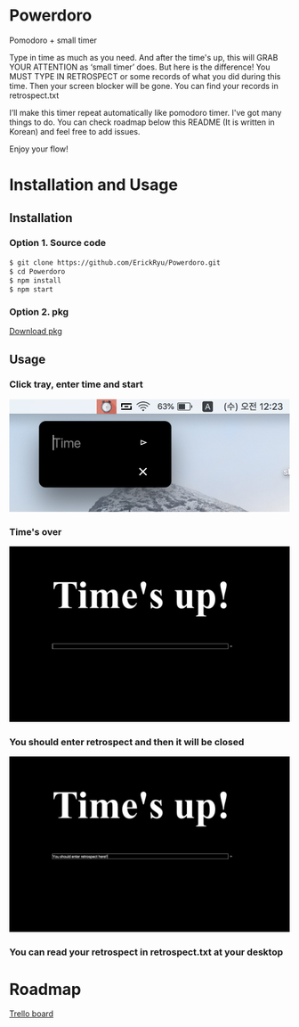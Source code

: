 # Powerdoro
Pomodoro + small timer

Type in time as much as you need. And after the time's up, this will GRAB YOUR ATTENTION as ‘small timer’ does. But here is the difference! You MUST TYPE IN RETROSPECT or some records of what you did during this time. Then your screen blocker will be gone. You can find your records in retrospect.txt

I’ll make this timer repeat automatically like pomodoro timer. I've got many things to do. You can check roadmap below this README (It is written in Korean) and feel free to add issues.

Enjoy your flow!


# Installation and Usage
## Installation
### Option 1. Source code
```
$ git clone https://github.com/ErickRyu/Powerdoro.git
$ cd Powerdoro
$ npm install
$ npm start
```

### Option 2. pkg 
[Download pkg](https://drive.google.com/open?id=1bz2Zs7MnAzgajKxF039KFqGFI02hVcJ3)

## Usage
### Click tray, enter time and start
![alt text](screenshots/step01.png "step1 image")

### Time's over
![alt text](screenshots/step02.png "step2 image")

### You should enter retrospect and then it will be closed
![alt text](screenshots/step03.png "step3 image")

### You can read your retrospect in retrospect.txt at your desktop

# Roadmap
[Trello board](https://trello.com/b/zDA1vG6u)
